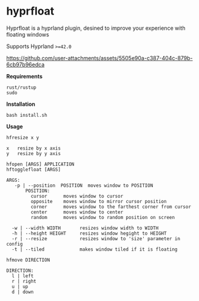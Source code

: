 # hyprfloat

Hyprfloat is a hyprland plugin, desined to improve your experience with floating windows 

Supports Hyprland `>=42.0`



https://github.com/user-attachments/assets/5505e90a-c387-404c-879b-6cb97b96edca



**Requirements**
```
rust/rustup
sudo
```

**Installation**
```
bash install.sh
```

**Usage**

```
hfresize x y

x   resize by x axis
y   resize by y axis
```


```
hfopen [ARGS] APPLICATION
hftogglefloat [ARGS]

ARGS:
   -p | --position  POSITION  moves window to POSITION
       POSITION:
         cursor      moves window to cursor
         opposite    moves window to mirror cursor position
         corner      moves window to the farthest corner from cursor 
         center      moves window to center
         random      moves window to random position on screen

  -w | --width WIDTH       resizes window width to WIDTH
  -h | --height HEIGHT     resizes window hegight to HEIGHT
  -r | --resize            resizes window to 'size' parameter in config
  -t | --tiled             makes window tiled if it is floating
```


```
hfmove DIRECTION

DIRECTION:
  l | left
  r | right
  u | up
  d | down
```




